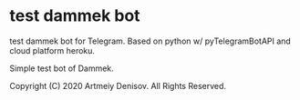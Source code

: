 # test dammek bot
test dammek bot for Telegram. Based on python w/ pyTelegramBotAPI and cloud platform heroku.
    
Simple test bot of Dammek. 
   
Copyright (C) 2020 Artmeiy Denisov. All Rights Reserved.